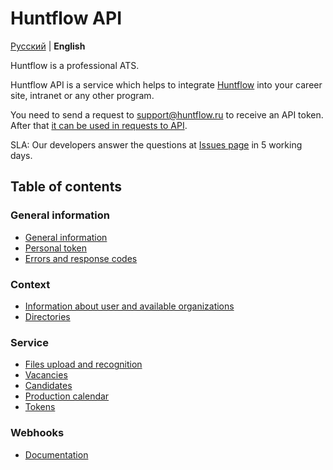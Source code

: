 # Huntflow API

[Русский](../README.md) | **English** 

Huntflow is a professional ATS.

Huntflow API is a service which helps to integrate [Huntflow](https://huntflow.ru) into your career site, intranet or any other program. 

You need to send a request to [support@huntflow.ru](support@huntflow.ru) to receive an API token. After that [it can be used in requests to API](personal_token.md).    

SLA: Our developers answer the questions at [Issues page](https://github.com/huntflow/api/issues) in 5 working days.

<a name="toc"></a>
## Table of contents

<a name="general"></a>
### General information

* [General information](general.md)
* [Personal token](personal_token.md)
* [Errors and response codes](errors.md)

<a name="context"></a>
### Context

* [Information about user and available organizations](user.md)
* [Directories](dicts.md)

<a name="service"></a>
### Service

* [Files upload and recognition](upload.md)
* [Vacancies](vacancies.md)
* [Candidates](applicants.md)
* [Production calendar](production_calendar.md)
* [Tokens](en/robot_api.md)

<a name="webhooks"></a>
### Webhooks

* [Documentation](webhooks.md)
